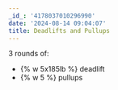 ```yaml
---
_id_: '4178037010296990'
date: '2024-08-14 09:04:07'
title: Deadlifts and Pullups
---
```


3 rounds of:

- {% w 5x185lb %} deadlift
- {% w 5 %} pullups
